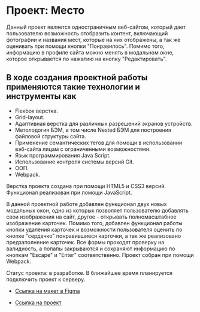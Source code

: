 # Проект: Место

Данный проект является одностраничным веб-сайтом, который дает пользователю возможность отобразить контент, включающий фотографии и названия мест, которые на них отображены, а так же оценивать при помощи кнопки "Понравилось". Помимо того, информацию в профиле сайта можно менять в модальном окне, которое открывается по нажатию на кнопку "Редактировать".

## В ходе создания проектной работы применяются такие технологии и инструменты как

* Flexbox верстка.
* Grid-layout.
* Адаптивная верстка для различных разрешений экранов устройств.
* Метолодогия БЭМ, в том числе Nested БЭМ для построения файловой структуры сайта.
* Применение семантических тегов для помощи в использовании вэб-сайта лицам с ограниченными возможностями.
* Язык программирования Java Script.
* Использование контроля системы версий Git.
* ООП.
* Webpack.

Верстка проекта создана при помощи HTML5 и CSS3 версий. Функционал реализован при помощи JavaScript.

В данной проектной работе добавлен функционал двух новых модальных окон, одно из которых позволяет пользователю добавлять свои изображения на сайт, другое - открывать полномасштабное изображение карточек. Помимо того, добавлен функционал работы кнопки удаления карточек и возможности пользователя оценить по кнопке "сердечко" понравившиеся карточки, а так же реализовано предзаполнение карточек. Все формы проходят проверку на валидность, а попапы закрываются и сохраняют информацию по кнопкам "Escape" и "Enter" соответственно. Проект собран при помощи Webpack.

Статус проекта: в разработке. В ближайшее время планируется подключить проект к серверу.

* [Ссылка на макет в Figma](https://www.figma.com/file/2cn9N9jSkmxD84oJik7xL7/JavaScript.-Sprint-4?node-id=0%3A1)

* [Ссылка на проект](https://sergeyklopov94.github.io/mesto/)
